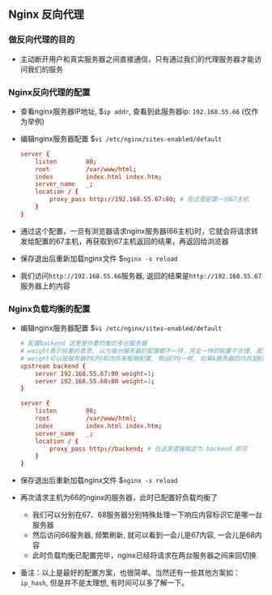 Nginx 反向代理
---

### 做反向代理的目的

- 主动断开用户和真实服务器之间直接通信，只有通过我们的代理服务器才能访问我们的服务

### Nginx反向代理的配置

- 查看nginx服务器IP地址, $`ip addr`, 查看到此服务器ip: `192.168.55.66` (仅作为举例)

- 编辑nginx服务器配置 $`vi /etc/nginx/sites-enabled/default`
    ```conf
    server {
        listen        80;
        root          /var/www/html;
        index         index.html index.htm;
        server_name   _;
        location / {
            proxy_pass http://192.168.55.67:80; # 在这里配置一台67主机
        }
    }

    ```
- 通过这个配置，一旦有浏览器请求nginx服务器(66主机)时，它就会将请求转发给配置的67主机，再获取到67主机返回的结果，再返回给浏览器
- 保存退出后重新加载nginx文件 $`nginx -s reload`
- 我们访问`http://192.168.55.66`服务器, 返回的结果是`http://192.168.55.67`服务器上的内容

### Nginx负载均衡的配置

- 编辑nginx服务器配置 $`vi /etc/nginx/sites-enabled/default`
    ```conf
    # 配置backend 这里是你要均衡的多台服务器
    # weight表示权重的意思, 以为每台服务器的配置都不一样，完全一样的权重不合理, 配置好的服务器权重相应增加
    # weight可以按服务器的CPU和内存来粗略配置, 假设CPU一样, 如果A服务器的内存是B服务器的2倍, 那么A服务器的权重可以为2, B服务器为1 像这样
    upstream backend {
        server 192.168.55.67:80 weight=1;
        server 192.168.55.68:80 weight=1;
    }

    server {
        listen        80;
        root          /var/www/html;
        index         index.html index.htm;
        server_name   _;
        location / {
            proxy_pass http://backend; # 在这里直接指定为 backend 即可
        }
    }
    ```

- 保存退出后重新加载nginx文件 $`nginx -s reload`

- 再次请求主机为66的nginx的服务器，此时已配置好负载均衡了
    * 我们可以分别在67、68服务器分别特殊处理一下响应内容标识它是哪一台服务器
    * 然后访问66服务器, 频繁刷新, 就可以看到一会儿是67内容, 一会儿是68内容
    * 此时负载均衡已配置完毕，nginx已经将请求在两台服务器之间来回切换

- 备注：以上是最好的配置方案，也很简单。当然还有一些其他方案如：`ip_hash`, 但是并不是太理想, 有时间可以多了解一下。